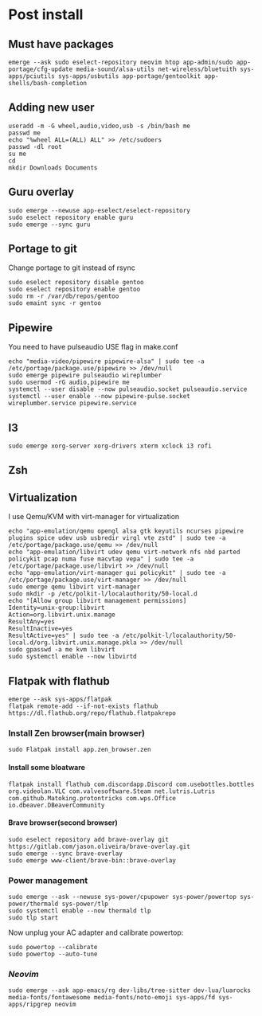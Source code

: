 # Post install
## Must have packages 

```
emerge --ask sudo eselect-repository neovim htop app-admin/sudo app-portage/cfg-update media-sound/alsa-utils net-wireless/bluetuith sys-apps/pciutils sys-apps/usbutils app-portage/gentoolkit app-shells/bash-completion
```

## Adding new user

```
useradd -m -G wheel,audio,video,usb -s /bin/bash me
passwd me
echo "%wheel ALL=(ALL) ALL" >> /etc/sudoers
passwd -dl root
su me
cd 
mkdir Downloads Documents 
```

## Guru overlay

```
sudo emerge --newuse app-eselect/eselect-repository
sudo eselect repository enable guru
sudo emerge --sync guru
```

## Portage to git
Change portage to git instead of rsync
```
sudo eselect repository disable gentoo
sudo eselect repository enable gentoo
sudo rm -r /var/db/repos/gentoo
sudo emaint sync -r gentoo
```

## Pipewire

You need to have pulseaudio USE flag in make.conf

```
echo "media-video/pipewire pipewire-alsa" | sudo tee -a /etc/portage/package.use/pipewire >> /dev/null
sudo emerge pipewire pulseaudio wireplumber
sudo usermod -rG audio,pipewire me
systemctl --user disable --now pulseaudio.socket pulseaudio.service
systemctl --user enable --now pipewire-pulse.socket wireplumber.service pipewire.service
```

## I3

```
sudo emerge xorg-server xorg-drivers xterm xclock i3 rofi 
```


## Zsh

## Virtualization 

I use Qemu/KVM with virt-manager for virtualization 
```
echo "app-emulation/qemu opengl alsa gtk keyutils ncurses pipewire plugins spice udev usb usbredir virgl vte zstd" | sudo tee -a /etc/portage/package.use/qemu >> /dev/null
echo "app-emulation/libvirt udev qemu virt-network nfs nbd parted policykit pcap numa fuse macvtap vepa" | sudo tee -a /etc/portage/package.use/libvirt >> /dev/null
echo "app-emulation/virt-manager gui policykit" | sudo tee -a /etc/portage/package.use/virt-manager >> /dev/null
sudo emerge qemu libvirt virt-manager
sudo mkdir -p /etc/polkit-l/localauthority/50-local.d
echo "[Allow group libvirt management permissions]
Identity=unix-group:libvirt
Action=org.libvirt.unix.manage
ResultAny=yes
ResultInactive=yes
ResultActive=yes" | sudo tee -a /etc/polkit-l/localauthority/50-local.d/org.libvirt.unix.manage.pkla >> /dev/null
sudo gpasswd -a me kvm libvirt
sudo systemctl enable --now libvirtd
```

## Flatpak with flathub
```
emerge --ask sys-apps/flatpak
flatpak remote-add --if-not-exists flathub https://dl.flathub.org/repo/flathub.flatpakrepo
```

### Install Zen browser(main browser)

```
sudo Flatpak install app.zen_browser.zen
```

#### Install some bloatware 
```
flatpak install flathub com.discordapp.Discord com.usebottles.bottles org.videolan.VLC com.valvesoftware.Steam net.lutris.Lutris   com.github.Matoking.protontricks com.wps.Office io.dbeaver.DBeaverCommunity
```

#### Brave browser(second browser)
```
sudo eselect repository add brave-overlay git https://gitlab.com/jason.oliveira/brave-overlay.git
sudo emerge --sync brave-overlay
sudo emerge www-client/brave-bin::brave-overlay
```

### Power management 

```
sudo emerge --ask --newuse sys-power/cpupower sys-power/powertop sys-power/thermald sys-power/tlp
sudo systemctl enable --now thermald tlp
sudo tlp start
```

Now unplug your AC adapter and calibrate powertop:
```
sudo powertop --calibrate
sudo powertop --auto-tune
```

### *Neovim*
```
sudo emerge --ask app-emacs/rg dev-libs/tree-sitter dev-lua/luarocks media-fonts/fontawesome media-fonts/noto-emoji sys-apps/fd sys-apps/ripgrep neovim
```

